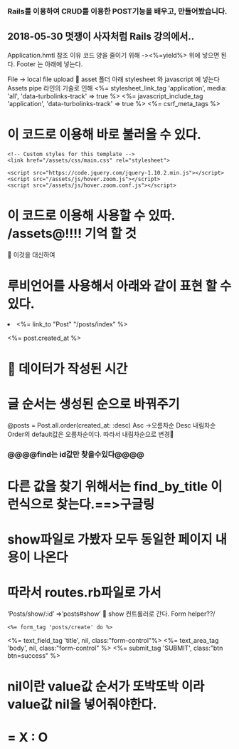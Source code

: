 ### Rails를 이용하여 CRUD를 이용한 POST기능을 배우고, 만들어봤습니다.

## 2018-05-30 멋쟁이 사자처럼 Rails 강의에서..

Application.hmtl 참조 이유 코드 양을 줄이기 위해
-><%=yield%> 위에 넣으면 된다.
Footer 는 아래에 넣는다.

File -> local file upload  asset 폴더 아래 stylesheet 와 javascript 에 넣는다
Assets pipe 라인의 기술로 인해 
<%= stylesheet_link_tag    'application', media: 'all', 'data-turbolinks-track' => true %>
  <%= javascript_include_tag 'application', 'data-turbolinks-track' => true %>
<%= csrf_meta_tags %>
# 이 코드로 이용해 바로 불러올 수 있다.

<link href="/assets/css/bootstrap.css" rel="stylesheet">


    <!-- Custom styles for this template -->
    <link href="/assets/css/main.css" rel="stylesheet">

    <script src="https://code.jquery.com/jquery-1.10.2.min.js"></script>
    <script src="/assets/js/hover.zoom.js"></script>
    <script src="/assets/js/hover.zoom.conf.js"></script>
# 이 코드로 이용해  사용할 수 있따.  /assets@!!!! 기억 할 것

<!--<li><a href="/posts/index">Post</a></li>--> 이것을 대신하여
# 루비언어를 사용해서 아래와 같이 표현 할 수 있다.
   <li><%= link_to "Post" "/posts/index" %></li>

<%= post.created_at %>
#  데이터가 작성된 시간

# 글 순서는 생성된 순으로 바꿔주기
@posts = Post.all.order(created_at: :desc)
Asc ->오름차순
Desc 내림차순
Order의 default값은 오름차순이다. 
따라서 내림차순으로 변경
### @@@@find는 id값만 찾을수있다@@@@
# 다른 값을 찾기 위해서는 find_by_title 이런식으로 찾는다.==>구글링

# show파일로 가봤자 모두 동일한 페이지 내용이 나온다
# 따라서 routes.rb파일로 가서 
‘Posts/show/:id’ =>’posts#show’  show 컨트롤러로 간다.
Form helper??/


	<%= form_tag 'posts/create' do %>
<%= text_field_tag  'title', nil, class:"form-control"%>
<%= text_area_tag 'body', nil, class:"form-control" %>
<%= submit_tag 'SUBMIT', class:"btn btn=success" %>
# nil이란 value값 순서가 또박또박 이라 value값 nil을 넣어줘야한다.
# = X : O



